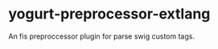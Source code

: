 yogurt-preprocessor-extlang
===========================

An fis preproccessor plugin for parse swig custom tags.
